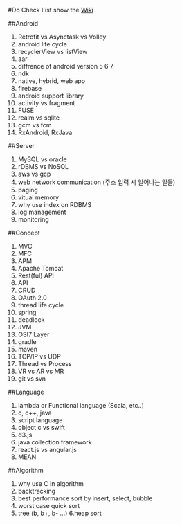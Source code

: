 ﻿#Do Check List
show the [Wiki](https://github.com/KimHunJin/Conceptual-Theorem/wiki)

##Android
1. Retrofit vs Asynctask vs Volley
2. android life cycle
3. recyclerView vs listView
4. aar
5. diffrence of android version 5 6 7
6. ndk
7. native, hybrid, web app
8. firebase
9. android support library
10. activity vs fragment
11. FUSE
12. realm vs sqlite
13. gcm vs fcm
14. RxAndroid, RxJava


##Server
1. MySQL vs oracle
2. rDBMS vs NoSQL
3. aws vs gcp
4. web network communication (주소 입력 시 일어나는 일들)
5. paging
6. vitual memory
7. why use index on RDBMS
8. log management
9. monitoring


##Concept
1. MVC
2. MFC
3. APM
4. Apache Tomcat
5. Rest(ful) API
6. API
7. CRUD
8. OAuth 2.0
9. thread life cycle
10. spring
11. deadlock
12. JVM
13. OSI7 Layer
14. gradle
15. maven
16. TCP/IP vs UDP
17. Thread vs Process
18. VR vs AR vs MR
19. git vs svn


##Language
1. lambda or Functional language (Scala, etc..)
2. c, c++, java
3. script language
4. object c vs swift
5. d3.js
6. java collection framework
7. react.js vs angular.js
8. MEAN


##Algorithm
1. why use C in algorithm
2. backtracking
3. best performance sort by insert, select, bubble
4. worst case quick sort
5. tree (b, b+, b- ...)
6.heap sort
